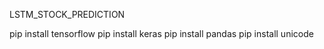LSTM_STOCK_PREDICTION

pip install tensorflow
pip install keras
pip install pandas
pip install unicode